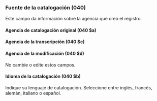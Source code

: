 ### Fuente de la catalogación (040)
Este campo da información sobre la agencia que creó el registro.

#### Agencia de catalogación original (040 $a)
#### Agencia de la transcripción (040 $c)
#### Agencia de la modificación (040 $d)  
No cambie o edite estos campos.

#### Idioma de la catalogación (040 $b)
Indique su lenguaje de catalogación. Seleccione entre inglés, francés, alemán, italiano o español.
